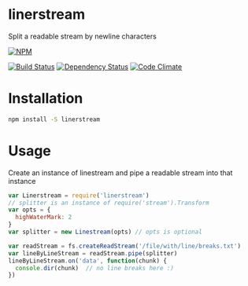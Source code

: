 # linerstream

Split a readable stream by newline characters

[![NPM](https://nodei.co/npm/linestream.png)](https://nodei.co/npm/linerstream/)

[![Build Status](https://travis-ci.org/nisaacson/linerstream.png)](https://travis-ci.org/nisaacson/linerstream)
[![Dependency Status](https://david-dm.org/nisaacson/linerstream/status.png)](https://david-dm.org/nisaacson/linerstream)
[![Code Climate](https://codeclimate.com/github/nisaacson/linerstream.png)](https://codeclimate.com/github/nisaacson/linerstream)

# Installation
```bash
npm install -S linerstream
```

# Usage

Create an instance of linestream and pipe a readable stream into that instance

```javascript
var Linerstream = require('linerstream')
// splitter is an instance of require('stream').Transform
var opts = {
  highWaterMark: 2
}
var splitter = new Linestream(opts) // opts is optional

var readStream = fs.createReadStream('/file/with/line/breaks.txt')
var lineByLineStream = readStream.pipe(splitter)
lineByLineStream.on('data', function(chunk) {
  console.dir(chunk)  // no line breaks here :)
})
```



